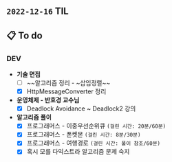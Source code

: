 ## `2022-12-16` TIL

## 📋 To do

### DEV

+ **기술 면접**
  + [ ] ~~알고리즘 정리 - ~삽입정렬~~
  + [x] HttpMessageConverter 정리

+ **운영체제 - 반효경 교수님**
  + [x] Deadlock Avoidance ~ Deadlock2 강의
  
+ **알고리즘 풀이**
  + [x] 프로그래머스 - 이중우선순위큐 `(걸린 시간: 20분/60분)`
  + [x] 프로그래머스 - 폰켓몬 `(걸린 시간: 8분/30분)`
  + [x] 프로그래머스 - 여행경로 `(걸린 시간: 풀이 참조/60분)`
  + [x] 혹시 모를 다익스트라 알고리즘 문제 숙지